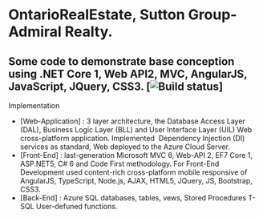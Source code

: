 # OntarioRealEstate, Sutton Group-Admiral Realty.
## Some code to demonstrate base conception using .NET Core 1, Web API2, MVC, AngularJS, JavaScript, JQuery, CSS3. [![Build status](https://ci.appveyor.com/api/projects/status/33srpo7owl1h3y4e?svg=true)]
Implementation
* [Web-Application] : 3 layer architecture, the Database Access Layer (DAL), Business Logic Layer (BLL) and User Interface Layer (UIL) Web cross-platform application. Implemented  Dependency Injection (DI) services as standard,  Web deployed to the Azure Cloud Server. 
* [Front-End] : last-generation Microsoft MVC 6, Web-API 2, EF7 Core 1, ASP.NET5, C# 6 and Code First  methodology. For Front-End Development used content-rich cross-platform mobile responsive of AngularJS, TypeScript,  Node.js, AJAX, HTML5, JQuery, JS, Bootstrap, CSS3.
* [Back-End] : Azure SQL databases, tables, vews, Stored Procedures T-SQL  User-defuned functions.


